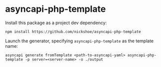 # asyncapi-php-template

Install this package as a project dev dependency:

```shell
npm install https://github.com/nickshoe/asyncapi-php-template
```

Launch the generator, specifying `asyncapi-php-template` as the template name:

```shell
asyncapi generate fromTemplate <path-to-asyncapi-yaml> asyncapi-php-template -p server=<server-name> -o ./output
```
